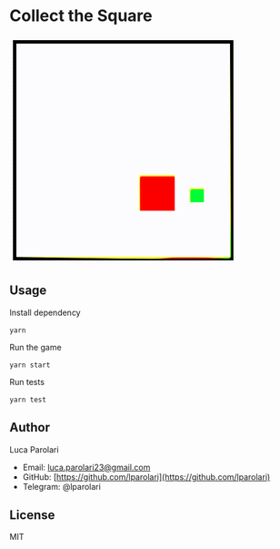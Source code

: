 # Collect the Square

![demo](docs/demo.gif "Demo")

## Usage

Install dependency

```
yarn
```

Run the game

```
yarn start
```

Run tests

```
yarn test
```

## Author

Luca Parolari

- Email: <luca.parolari23@gmail.com>
- GitHub: [https://github.com/lparolari](https://github.com/lparolari)
- Telegram: @lparolari

## License

MIT
